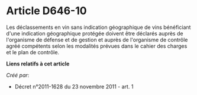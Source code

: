 # Article D646-10

Les déclassements en vin sans indication géographique de vins bénéficiant d'une indication géographique protégée doivent être
déclarés auprès de l'organisme de défense et de gestion et auprès de l'organisme de contrôle agréé compétents selon les
modalités prévues dans le cahier des charges et le plan de contrôle.

**Liens relatifs à cet article**

_Créé par_:

  - Décret n°2011-1628 du 23 novembre 2011 - art. 1
